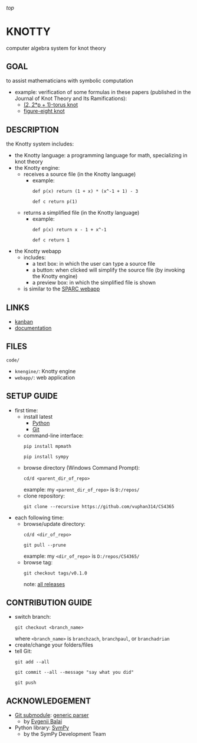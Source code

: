 <h6>top

# KNOTTY
computer algebra system for knot theory

## GOAL
to assist mathematicians with symbolic computation
- example: verification of some formulas in these papers
	(published in the Journal of Knot Theory and Its Ramifications):
	- [(2, 2*p + 1)-torus knot][paperTorus]
	- [figure-eight knot][paperFigure8]

## DESCRIPTION
the Knotty system includes:
- the Knotty language: a programming language for math,
	specializing in knot theory
- the Knotty engine:
	- receives a source file (in the Knotty language)
		-	example:
			```
			def p(x) return (1 + x) * (x^-1 + 1) - 3

			def c return p(1)

			```
	- returns a simplified file (in the Knotty language)
		-	example:
			```
			def p(x) return x - 1 + x^-1

			def c return 1

			```
- the Knotty webapp
	-	includes:
		- a text box: in which the user can type a source file
		- a button: when clicked will simplify the source file
			(by invoking the Knotty engine)
		- a preview box: in which the simplified file is shown
	-	is similar to the [SPARC webapp][sparcWeb]

## LINKS
- [kanban][trello]
- [documentation][onedrive]

## FILES
`code/`
-	`knengine/`: Knotty engine
- `webapp/`: web application

## SETUP GUIDE
- first time:
	- install latest
		-	[Python][pythonDownload]
		-	[Git][gitDownload]
	- command-line interface:
		```
		pip install mpmath

		pip install sympy

		```
	- browse directory (Windows Command Prompt):
		```
		cd/d <parent_dir_of_repo>

		```
		example: my `<parent_dir_of_repo>` is `D:/repos/`
	- clone repository:
		```
		git clone --recursive https://github.com/vuphan314/CS4365

		```
- each following time:
	-	browse/update directory:
		```
		cd/d <dir_of_repo>

		git pull --prune

		```
		example: my `<dir_of_repo>` is `D:/repos/CS4365/`
	- browse tag:
		```
		git checkout tags/v0.1.0

		```
		note: [all releases][githubReleases]

## CONTRIBUTION GUIDE
- switch branch:
	```
	git checkout <branch_name>

	```
	where `<branch_name>` is `branchzach`, `branchpaul`, or `branchadrian`
- create/change your folders/files
- tell Git:
	```
	git add --all

	git commit --all --message "say what you did"

	git push

	```

## ACKNOWLEDGEMENT
- [Git submodule][gitmodules]: [generic parser][genparserSpec]
	-	by [Evgenii Balai][evgeniiGithub]
- Python library: [SymPy][sympyHome]
	- by the SymPy Development Team

[paperTorus]:
http://www.math.ttu.edu/~rgelca/gs6.pdf
[paperFigure8]:
http://www.math.ttu.edu/~rgelca/jr5.pdf

[sparcWeb]:
http://ec2-52-25-88-7.us-west-2.compute.amazonaws.com/

[trello]:
https://trello.com/b/tCAfkInX
[onedrive]:
https://1drv.ms/f/s!Asl14HFRStFKgZlSAvo01o3toU9ISg

[pythonDownload]:
https://www.python.org/downloads/

[githubReleases]:
https://github.com/vuphan314/CS4365/releases

[gitDownload]:
https://git-scm.com/downloads

[gitmodules]:
https://github.com/vuphan314/CS4365/blob/master/.gitmodules
[genparserSpec]:
https://github.com/iensen/genparser/blob/master/docs/main/astgen.pdf
[evgeniiGithub]:
https://github.com/iensen

[sympyHome]:
http://www.sympy.org/en/index.html
